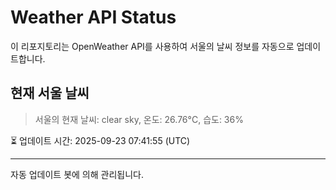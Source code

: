 
# Weather API Status

이 리포지토리는 OpenWeather API를 사용하여 서울의 날씨 정보를 자동으로 업데이트합니다.

## 현재 서울 날씨
> 서울의 현재 날씨: clear sky, 온도: 26.76°C, 습도: 36%

⏳ 업데이트 시간: 2025-09-23 07:41:55 (UTC)

---
자동 업데이트 봇에 의해 관리됩니다.
